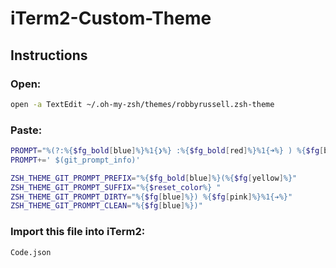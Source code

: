 # iTerm2-Custom-Theme

## Instructions

### Open:

```bash
open -a TextEdit ~/.oh-my-zsh/themes/robbyrussell.zsh-theme
```

### Paste:

```zsh
PROMPT="%(?:%{$fg_bold[blue]%}%1{❯%} :%{$fg_bold[red]%}%1{➜%} ) %{$fg[blue]%}%c%{$reset_color%}"
PROMPT+=' $(git_prompt_info)'

ZSH_THEME_GIT_PROMPT_PREFIX="%{$fg_bold[blue]%}(%{$fg[yellow]%}"
ZSH_THEME_GIT_PROMPT_SUFFIX="%{$reset_color%} "
ZSH_THEME_GIT_PROMPT_DIRTY="%{$fg[blue]%}) %{$fg[pink]%}%1{➔%}"
ZSH_THEME_GIT_PROMPT_CLEAN="%{$fg[blue]%})"
```

### Import this file into iTerm2:

```zsh
Code.json
```
